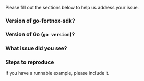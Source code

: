 Please fill out the sections below to help us address your issue.

### Version of go-fortnox-sdk?

### Version of Go (`go version`)?

### What issue did you see?

### Steps to reproduce

If you have a runnable example, please include it.
